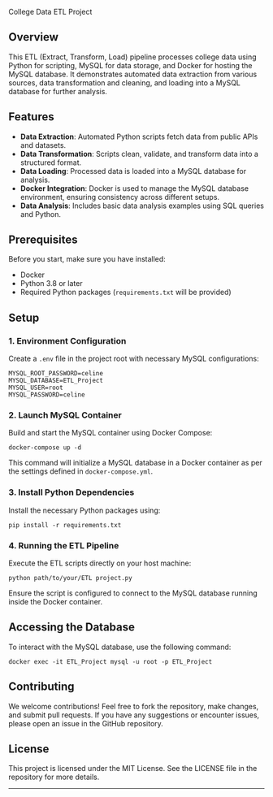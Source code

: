 College Data ETL Project

## Overview

This ETL (Extract, Transform, Load) pipeline processes college data using Python for scripting, MySQL for data storage, and Docker for hosting the MySQL database. It demonstrates automated data extraction from various sources, data transformation and cleaning, and loading into a MySQL database for further analysis.

## Features

- **Data Extraction**: Automated Python scripts fetch data from public APIs and datasets.
- **Data Transformation**: Scripts clean, validate, and transform data into a structured format.
- **Data Loading**: Processed data is loaded into a MySQL database for analysis.
- **Docker Integration**: Docker is used to manage the MySQL database environment, ensuring consistency across different setups.
- **Data Analysis**: Includes basic data analysis examples using SQL queries and Python.

## Prerequisites

Before you start, make sure you have installed:
- Docker
- Python 3.8 or later
- Required Python packages (`requirements.txt` will be provided)

## Setup

### 1. Environment Configuration

Create a `.env` file in the project root with necessary MySQL configurations:

```
MYSQL_ROOT_PASSWORD=celine
MYSQL_DATABASE=ETL_Project
MYSQL_USER=root
MYSQL_PASSWORD=celine
```

### 2. Launch MySQL Container

Build and start the MySQL container using Docker Compose:

```
docker-compose up -d
```

This command will initialize a MySQL database in a Docker container as per the settings defined in `docker-compose.yml`.

### 3. Install Python Dependencies

Install the necessary Python packages using:

```
pip install -r requirements.txt
```

### 4. Running the ETL Pipeline

Execute the ETL scripts directly on your host machine:

```
python path/to/your/ETL project.py
```

Ensure the script is configured to connect to the MySQL database running inside the Docker container.

## Accessing the Database

To interact with the MySQL database, use the following command:

```
docker exec -it ETL_Project mysql -u root -p ETL_Project
```
## Contributing

We welcome contributions! Feel free to fork the repository, make changes, and submit pull requests. If you have any suggestions or encounter issues, please open an issue in the GitHub repository.

## License

This project is licensed under the MIT License. See the LICENSE file in the repository for more details.

---

